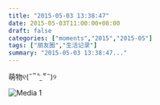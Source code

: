 ```yaml
---
title: "2015-05-03 13:38:47"
date: 2015-05-03T11:00:00+08:00
draft: false
categories: ["moments","2015","2015-05"]
tags: ["朋友圈","生活记录"]
summary: "2015-05-03 13:38:47..."
---
```


萌物୧(˶‾᷄ ⁻̫ ‾᷅˵)୨

![Media 1](/Moments/photos/2015-05-03/201505031338470.jpg)

